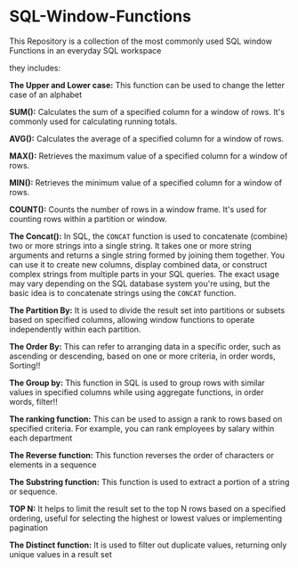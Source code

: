 # SQL-Window-Functions
This Repository is a collection of the most commonly used SQL window Functions in an everyday SQL workspace

they includes:

**The Upper and Lower case:** This function can be used to change the letter case of an alphabet

**SUM():** Calculates the sum of a specified column for a window of rows. It's commonly used for calculating running totals.

**AVG():** Calculates the average of a specified column for a window of rows.

**MAX():** Retrieves the maximum value of a specified column for a window of rows.

**MIN():** Retrieves the minimum value of a specified column for a window of rows.

**COUNT():** Counts the number of rows in a window frame. It's used for counting rows within a partition or window.

**The Concat():** In SQL, the `CONCAT` function is used to concatenate (combine) two or more strings into a single string. It takes one or more string arguments and returns a single string formed by joining them together. You can use it to create new columns, display combined data, or construct complex strings from multiple parts in your SQL queries. The exact usage may vary depending on the SQL database system you're using, but the basic idea is to concatenate strings using the `CONCAT` function.

**The Partition By:** It is used to divide the result set into partitions or subsets based on specified columns, allowing window functions to operate independently within each partition.

**The Order By:** This can refer to arranging data in a specific order, such as ascending or descending, based on one or more criteria, in order words, Sorting!!

**The Group by:** This function in SQL is used to group rows with similar values in specified columns while using aggregate functions, in order words, filter!!

**The ranking function:** This can be used to assign a rank to rows based on specified criteria. For example, you can rank employees by salary within each department

**The Reverse function:** This function reverses the order of characters or elements in a sequence

**The Substring function:** This function is used to extract a portion of a string or sequence.

**TOP N:** It helps to limit the result set to the top N rows based on a specified ordering, useful for selecting the highest or lowest values or implementing pagination

**The Distinct function:** It is used to filter out duplicate values, returning only unique values in a result set
